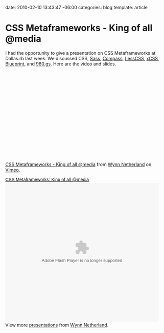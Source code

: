 date: 2010-02-10 13:43:47 -06:00
categories: blog
template: article

# CSS Metaframeworks - King of all @media
I had the opportunity to give a presentation on CSS Metaframeworks at Dallas.rb last week. We discussed CSS, <a href="http://sass-lang.com">Sass</a>, <a href="http://compass-style.org">Compass</a>, <a href="http://lesscss.org/">LessCSS</a>, <a href="http://xcss.antpaw.org/">xCSS</a>, <a href="http://www.blueprintcss.org/">Blueprint</a>, and <a href="http://960.gs">960.gs</a>. Here are the video and slides.
<!--more-->
<object width="480" height="270"><param name="allowfullscreen" value="true" /><param name="allowscriptaccess" value="always" /><param name="movie" value="http://vimeo.com/moogaloop.swf?clip_id=9348454&amp;server=vimeo.com&amp;show_title=1&amp;show_byline=1&amp;show_portrait=0&amp;color=ffffff&amp;fullscreen=1" /><embed src="http://vimeo.com/moogaloop.swf?clip_id=9348454&amp;server=vimeo.com&amp;show_title=1&amp;show_byline=1&amp;show_portrait=0&amp;color=ffffff&amp;fullscreen=1" type="application/x-shockwave-flash" allowfullscreen="true" allowscriptaccess="always" width="480" height="270"></embed></object><p><a href="http://vimeo.com/9348454">CSS Metaframeworks - King of all @media</a> from <a href="http://vimeo.com/pengwynn">Wynn Netherland</a> on <a href="http://vimeo.com">Vimeo</a>.</p>

<div style="width:480px;text-align:left" id="__ss_3061830"><a style="font:14px Helvetica,Arial,Sans-serif;display:block;margin:12px 0 3px 0;text-decoration:underline;" href="http://www.slideshare.net/pengwynn/css-metaframeworks-king-of-all-media" title="CSS Metaframeworks: King of all @media">CSS Metaframeworks: King of all @media</a><object style="margin:0px" width="480" height="436"><param name="movie" value="http://static.slidesharecdn.com/swf/ssplayer2.swf?doc=metaframeworks-dallasrb-100203094700-phpapp01&rel=0&stripped_title=css-metaframeworks-king-of-all-media" /><param name="allowFullScreen" value="true"/><param name="allowScriptAccess" value="always"/><embed src="http://static.slidesharecdn.com/swf/ssplayer2.swf?doc=metaframeworks-dallasrb-100203094700-phpapp01&rel=0&stripped_title=css-metaframeworks-king-of-all-media" type="application/x-shockwave-flash" allowscriptaccess="always" allowfullscreen="true" width="480" height="436"></embed></object><div>View more <a href="http://www.slideshare.net/">presentations</a> from <a href="http://www.slideshare.net/pengwynn">Wynn Netherland</a>.</div></div>

<br style="clear:both" />
